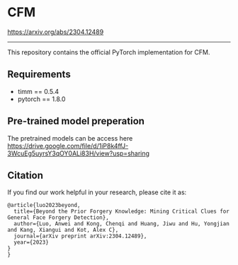 # CFM

https://arxiv.org/abs/2304.12489

------
This repository contains the official PyTorch implementation for CFM.

## Requirements
- timm == 0.5.4
- pytorch == 1.8.0

## Pre-trained model preperation
The pretrained models can be access here https://drive.google.com/file/d/1iP8k4ffJ-3WcuEg5uyrsY3qOY0ALi83H/view?usp=sharing
## Citation
If you find our work helpful in your research, please cite it as:

```
@article{luo2023beyond,
  title={Beyond the Prior Forgery Knowledge: Mining Critical Clues for General Face Forgery Detection},
  author={Luo, Anwei and Kong, Chenqi and Huang, Jiwu and Hu, Yongjian and Kang, Xiangui and Kot, Alex C},
  journal={arXiv preprint arXiv:2304.12489},
  year={2023}
}
}
```
